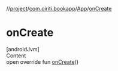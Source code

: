 //[project](../../index.md)/[com.ciriti.bookapp](../index.md)/[App](index.md)/[onCreate](on-create.md)



# onCreate  
[androidJvm]  
Content  
open override fun [onCreate](on-create.md)()  



